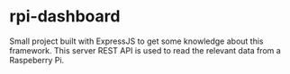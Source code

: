 # rpi-dashboard

Small project built with ExpressJS to get some knowledge about this framework. This server REST API is used to read the relevant data from a Raspeberry Pi.
